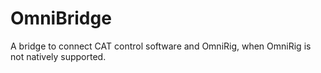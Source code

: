 # OmniBridge
A bridge to connect CAT control software and OmniRig, when OmniRig is not natively supported.
